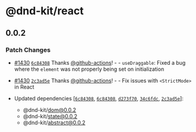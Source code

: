 # @dnd-kit/react

## 0.0.2

### Patch Changes

- [#1430](https://github.com/clauderic/dnd-kit/pull/1430) [`6c84308`](https://github.com/clauderic/dnd-kit/commit/6c84308b45c55ca1324a5c752b0ec117235da9e2) Thanks [@github-actions](https://github.com/apps/github-actions)! - - `useDraggable`: Fixed a bug where the `element` was not properly being set on initialization

- [#1430](https://github.com/clauderic/dnd-kit/pull/1430) [`2c3ad5e`](https://github.com/clauderic/dnd-kit/commit/2c3ad5eab3aabfd0aaa5a3a299dae1e307e8edaf) Thanks [@github-actions](https://github.com/apps/github-actions)! - - Fix issues with `<StrictMode>` in React

- Updated dependencies [[`6c84308`](https://github.com/clauderic/dnd-kit/commit/6c84308b45c55ca1324a5c752b0ec117235da9e2), [`6c84308`](https://github.com/clauderic/dnd-kit/commit/6c84308b45c55ca1324a5c752b0ec117235da9e2), [`d273f70`](https://github.com/clauderic/dnd-kit/commit/d273f700c3f580cb781bd004ed025bbceee20c4e), [`34c6fdc`](https://github.com/clauderic/dnd-kit/commit/34c6fdc6fb20c092a9370e35f22bf55d8065130c), [`2c3ad5e`](https://github.com/clauderic/dnd-kit/commit/2c3ad5eab3aabfd0aaa5a3a299dae1e307e8edaf)]:
  - @dnd-kit/dom@0.0.2
  - @dnd-kit/state@0.0.2
  - @dnd-kit/abstract@0.0.2
